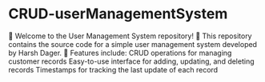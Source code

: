 # CRUD-userManagementSystem
👋 Welcome to the User Management System repository!  📁 This repository contains the source code for a simple user management system developed by Harsh Dager.  🔧 Features include:  CRUD operations for managing customer records Easy-to-use interface for adding, updating, and deleting records Timestamps for tracking the last update of each record
